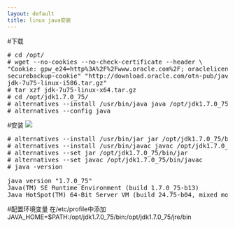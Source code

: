 ```yaml
---
layout: default
title: linux java安装
---
```

#下载
<pre class="prettyprint" id="java">
# cd /opt/
# wget --no-cookies --no-check-certificate --header \
"Cookie: gpw_e24=http%3A%2F%2Fwww.oracle.com%2F; oraclelicense=accept-\
securebackup-cookie" "http://download.oracle.com/otn-pub/java/jdk/7u75-b13/\
jdk-7u75-linux-i586.tar.gz"
# tar xzf jdk-7u75-linux-x64.tar.gz
# cd /opt/jdk1.7.0_75/
# alternatives --install /usr/bin/java java /opt/jdk1.7.0_75/bin/java 2
# alternatives --config java
</pre>
#安装
![](http://i.imgur.com/uTGBdxS.png)
<pre class="prettyprint" id="java">
# alternatives --install /usr/bin/jar jar /opt/jdk1.7.0_75/bin/jar 2
# alternatives --install /usr/bin/javac javac /opt/jdk1.7.0_75/bin/javac 2
# alternatives --set jar /opt/jdk1.7.0_75/bin/jar
# alternatives --set javac /opt/jdk1.7.0_75/bin/javac 
# java -version

java version "1.7.0_75"
Java(TM) SE Runtime Environment (build 1.7.0_75-b13)
Java HotSpot(TM) 64-Bit Server VM (build 24.75-b04, mixed mode)
</pre>
#配置环境变量
在/etc/profile中添加
JAVA_HOME=$PATH:/opt/jdk1.7.0_75/bin:/opt/jdk1.7.0_75/jre/bin